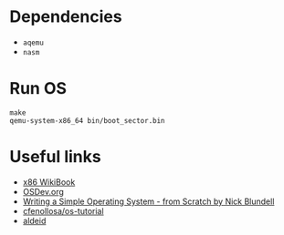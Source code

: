 # Dependencies
- `aqemu`
- `nasm`

# Run OS
```
make
qemu-system-x86_64 bin/boot_sector.bin
```

# Useful links
- [x86 WikiBook](https://en.wikibooks.org/wiki/X86_Assembly#Table_of_Contents)
- [OSDev.org](https://wiki.osdev.org/Main_Page)
- [Writing a Simple Operating System - from Scratch by Nick Blundell](https://wiki.osdev.org/Main_Page)
- [cfenollosa/os-tutorial](https://github.com/cfenollosa/os-tutorial)
- [aldeid](https://www.aldeid.com/wiki/Category:Architecture/x86-assembly)
